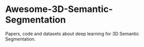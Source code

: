 # Awesome-3D-Semantic-Segmentation
Papers, code and datasets about deep learning for 3D Semantic Segmentation.
